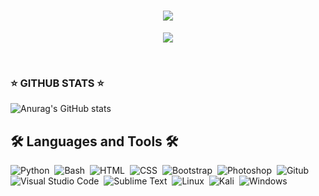 <h1 align="center"><img src="https://user-images.githubusercontent.com/75953873/111233290-7c961d00-85cb-11eb-982b-1cdfb0396225.png"></h1>
<p align="center">
  <a href="https://github.com/DenverCoder1/readme-typing-svg"><img src="https://readme-typing-svg.herokuapp.com?size=14&color=14FF00&lines=El+poder+del+usuario+radica+en+su+ANONIMATO%7C"></a>
</p>
</br>

### ⭐ GITHUB STATS ⭐

![Anurag's GitHub stats](https://github-readme-stats.vercel.app/api?username=r3li4nt&theme=chartreuse-dark&show_icons=true)


## 🛠 Languages and Tools 🛠

![Python](https://img.shields.io/badge/Python-05122A?style=flat&logo=python&logoColor=ffdd54)&nbsp;
![Bash](https://img.shields.io/badge/Bash-05122A?style=flat&logo=python&logoColor=89E051)&nbsp;
![HTML](https://img.shields.io/badge/-HTML-05122A?style=flat&logo=HTML5)&nbsp; 
![CSS](https://img.shields.io/badge/-CSS-05122A?style=flat&logo=CSS3&logoColor=1572B6)&nbsp; 
![Bootstrap](https://img.shields.io/badge/-Bootstrap-05122A?style=flat&logo=bootstrap&logoColor=563D7C)&nbsp;
![Photoshop](https://img.shields.io/badge/-Photoshop-05122A?style=flat&logo=adobe-photoshop)&nbsp;
![Gitub](https://img.shields.io/badge/-Github-05122A?style=flat&logo=github&logoColor=white)&nbsp; \
![Visual Studio Code](https://img.shields.io/badge/-Visual%20Studio%20Code-05122A?style=flat&logo=visual-studio-code&logoColor=007ACC)&nbsp; 
![Sublime Text](https://img.shields.io/badge/Sublime_Text-05122A?style=flat&logo=sublime-text&logoColor=important)&nbsp;
![Linux](https://img.shields.io/badge/Linux-05122A?style=flat&logo=linux&logoColor=yellow)&nbsp;
![Kali](https://img.shields.io/badge/Kali_Linux-05122A?style=flat&logo=kalilinux&logoColor=white)&nbsp;
![Windows](https://img.shields.io/badge/Windows-05122A?style=flat&logo=windows&logoColor=white)&nbsp;
